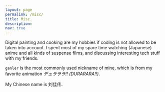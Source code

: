```yaml
---
layout: page
permalink: /misc/
title: Misc.
description:
nav: true
---
```


Digital painting and cooking are my hobbies if coding is not allowed to be taken into account.
I spent most of my spare time watching (Japanese) anime and all kinds of suspense films, and discussing interesting tech stuff with my friends.

`ganler` is the most commonly used nickname of mine, which is from my favorite animation *デュラララ!! (DURARARA!!)*.

My Chinese name is 刘佳伟.
